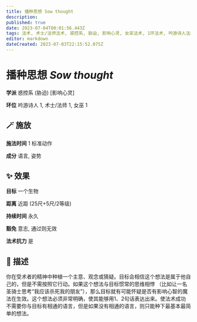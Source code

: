 ```yaml
---
title: 播种思想 Sow thought
description: 
published: true
date: 2023-07-04T00:01:56.443Z
tags: 法术, 术士/法师法术, 惑控系, 胁迫, 影响心灵, 女巫法术, 1环法术, 吟游诗人法术
editor: markdown
dateCreated: 2023-07-03T22:15:52.075Z
---
```


# **播种思想** *Sow thought*

**学派** 惑控系 (胁迫) \[影响心灵\] 

**环位** 吟游诗人 1, 术士/法师 1, 女巫 1

## 🪄 施放

**施法时间** 1 标准动作

**成分** 语言, 姿势

## ✨ 效果 

**目标** 一个生物 

**距离** 近距 (25尺+5尺/2等级)  

**持续时间** 永久 

**豁免** 意志, 通过则无效

**法术抗力** 是

## 📖 描述

你在受术者的精神中种植一个主意、观念或猜疑。目标会相信这个想法是属于他自己的，但是不需按照它行动。如果这个想法与目标惯常的思维相悖 （比如让一名圣骑士思考“我应该杀死我的朋友”），那么目标就有可能怀疑是否有影响心智的魔法在生效。这个想法必须非常明确，使其能够用1、2句话表达出来。使法术成功不需要你与目标有相通的语言，但是如果没有相通的语言，则只能种下最基本最简单的想法。
    